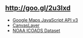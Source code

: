 ## http://goo.gl/2u3Ixd

* [Google Maps JavaScript API v3](https://developers.google.com/maps/documentation/javascript/)
* [CanvasLayer](https://github.com/brendankenny/CanvasLayer)
* [NOAA ICOADS Dataset](http://icoads.noaa.gov/)
